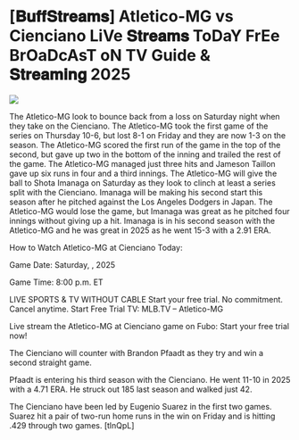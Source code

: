 #  [𝐁𝐮𝐟𝐟𝐒𝐭𝐫𝐞𝐚𝐦𝐬] Atletico-MG vs Cienciano LiVe 𝐒𝐭𝐫𝐞𝐚𝐦𝐬 ToDaY FrEe BrOaDcAsT oN TV Guide & 𝐒𝐭𝐫𝐞𝐚𝐦𝐢𝐧𝐠  2025  
  
  
[![](https://i.imgur.com/qSNzIqt.png)](https://movie.rssnews.media/lFqGenG.php)  
  
The Atletico-MG look to bounce back from a loss on Saturday night when they take on the Cienciano. The Atletico-MG took the first game of the series on Thursday 10-6, but lost 8-1 on Friday and they are now 1-3 on the season. The Atletico-MG scored the first run of the game in the top of the second, but gave up two in the bottom of the inning and trailed the rest of the game. The Atletico-MG managed just three hits and Jameson Taillon gave up six runs in four and a third innings. The Atletico-MG will give the ball to Shota Imanaga on Saturday as they look to clinch at least a series split with the Cienciano. Imanaga will be making his second start this season after he pitched against the Los Angeles Dodgers in Japan. The Atletico-MG would lose the game, but Imanaga was great as he pitched four innings without giving up a hit. Imanaga is in his second season with the Atletico-MG and he was great in 2025 as he went 15-3 with a 2.91 ERA.

How to Watch Atletico-MG at Cienciano Today:

Game Date: Saturday, , 2025

Game Time: 8:00 p.m. ET

LIVE SPORTS & TV WITHOUT CABLE
Start your free trial. No commitment. Cancel anytime.
Start Free Trial
TV: MLB.TV – Atletico-MG

Live stream the Atletico-MG at Cienciano game on Fubo: Start your free trial now!

The Cienciano will counter with Brandon Pfaadt as they try and win a second straight game.

Pfaadt is entering his third season with the Cienciano. He went 11-10 in 2025 with a 4.71 ERA. He struck out 185 last season and walked just 42.

The Cienciano have been led by Eugenio Suarez in the first two games. Suarez hit a pair of two-run home runs in the win on Friday and is hitting .429 through two games. [tlnQpL]